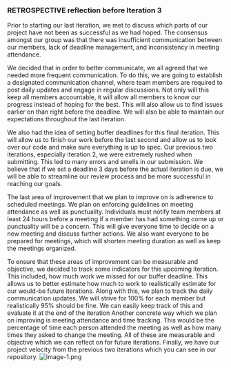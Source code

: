 ### RETROSPECTIVE reflection before Iteration 3

Prior to starting our last iteration, we met to discuss which parts of our project have not been as successful as we had hoped. The consensus amongst our group was that there was insufficient communication between our members, lack of deadline management, and inconsistency in meeting attendance. 

We decided that in order to better communicate, we all agreed that we needed more frequent communication. To do this, we are going to establish a designated communication channel, where team members are required to post daily updates and engage in regular discussions. Not only will this keep all members accountable, it will allow all members to know our progress instead of hoping for the best. This will also allow us to find issues earlier on than right before the deadline. We will also be able to maintain our expectations throughout the last iteration.

We also had the idea of setting buffer deadlines for this final iteration. This will allow us to finish our work before the last second and allow us to look over our code and make sure everything is up to spec. Our previous two iterations, especially iteration 2, we were extremely rushed when submitting. This led to many errors and smells in our submission. We believe that if we set a deadline 3 days before the actual iteration is due, we will be able to streamline our review process and be more successful in reaching our goals.

The last area of improvement that we plan to improve on is adherence to scheduled meetings. We plan on enforcing guidelines on meeting attendance as well as punctuality. Individuals must notify team members at least 24 hours before a meeting if a member has had something come up or punctuality will be a concern. This will give everyone time to decide on a new meeting and discuss further actions. We also want everyone to be prepared for meetings, which will shorten meeting duration as well as keep the meetings organized. 

To ensure that these areas of improvement can be measurable and objective, we decided to track some indicators for this upcoming iteration. This included, how much work we missed for our buffer deadline. This allows us to better estimate how much to work to realistically estimate for our would-be future iterations. Along with this, we plan to track the daily communication updates. We will strive for 100% for each member but realistically 95% should be fine. We can easily keep track of this and evaluate it at the end of the iteration Another concrete way which we plan on improving is meeting attendance and time tracking. This would be the percentage of time each person attended the meeting as well as how many times they asked to change the meeting. All of these are measurable and objective which we can reflect on for future iterations. Finally, we have our project velocity from the previous two iterations which you can see in our repository. 
![image-1.png](./image-1.png)

